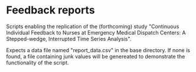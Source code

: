 # Feedback reports

Scripts enabling the replication of the (forthcoming) study "Continuous Individual Feedback to Nurses at Emergency Medical Dispatch Centers: A Stepped-wedge, Interrupted Time Series Analysis".

Expects a data file named "report_data.csv" in the base directory. If none is found, a file containing junk values will be genereated to demonstrate the functionality of the script.

